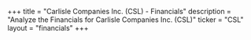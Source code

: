 +++
title = "Carlisle Companies Inc. (CSL) - Financials"
description = "Analyze the Financials for Carlisle Companies Inc. (CSL)"
ticker = "CSL"
layout = "financials"
+++

